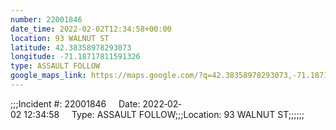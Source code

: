 ```yaml
---
number: 22001846
date_time: 2022-02-02T12:34:58+00:00
location: 93 WALNUT ST
latitude: 42.38358978293073
longitude: -71.18717811591326
type: ASSAULT FOLLOW
google_maps_link: https://maps.google.com/?q=42.38358978293073,-71.18717811591326
---
```


;;;Incident #: 22001846     Date: 2022‐02‐02 12:34:58     Type: ASSAULT FOLLOW;;;Location: 93 WALNUT ST;;;;;;
